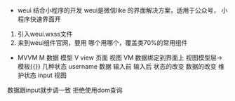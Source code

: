 - weui 结合小程序的开发
weui是微信like 的界面解决方案，适用于公众号，
小程序快速界面开
1. 引入weui.wxss文件
2. 来到weui组件官网，要用 哪个用哪个，覆盖类70%的常用组件

- MVVM
M 数据 模型
V view 页面 视图
VM 数据绑定到界面上 视图模型层->模板{{}}
几种状态
username 数据 输入前 输入后 状态的改变
数据的改变 维护状态
input 视图

数据跟input就步调一致
拒绝使用dom查询


